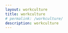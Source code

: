 ```yaml
---
layout: workculture
title: workculture
# permalink: /workculture/
description: workculture
---
```


